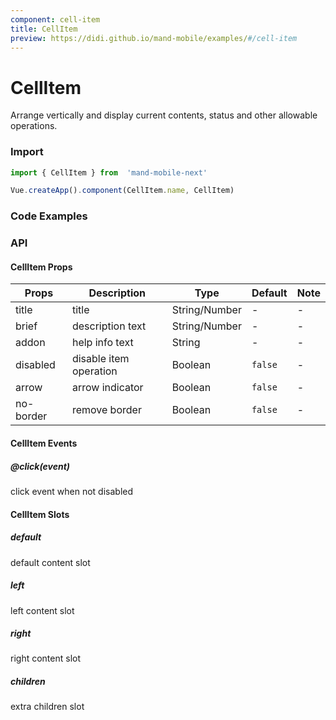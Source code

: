 ```yaml
---
component: cell-item
title: CellItem
preview: https://didi.github.io/mand-mobile/examples/#/cell-item
---
```


# CellItem

Arrange vertically and display current contents, status and other allowable operations.

### Import

```javascript
import { CellItem } from  'mand-mobile-next'

Vue.createApp().component(CellItem.name, CellItem)
```

### Code Examples

<demo-wrapper
  src="src/packages/cell-item/demo"
/>

### API

#### CellItem Props

|Props | Description | Type | Default | Note|
|----|-----|------|------|------|
|title|title|String\/Number|-|-|
|brief|description text|String\/Number|-|-|
|addon|help info text|String|-|-|
|disabled|disable item operation|Boolean|`false`|-|
|arrow|arrow indicator|Boolean|`false`|-|
|no-border|remove border|Boolean|`false`|-|

#### CellItem Events

##### @click(event)

click event when not disabled

#### CellItem Slots

##### default

default content slot

##### left

left content slot

##### right

right content slot

##### children

extra children slot
